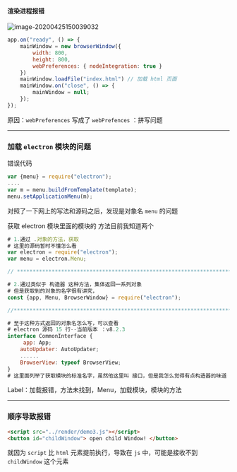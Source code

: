 #### 渲染进程报错

![image-20200425150039032](E:\Desktop\note\Electron\error.assets\image-20200425150039032.png)



```js
app.on("ready", () => {
    mainWindow = new browserWindow({ 
        width: 800, 
        height: 800, 
        webPreferences: { nodeIntegration: true } 
    })
    mainWindow.loadFile("index.html") // 加载 html 页面
    mainWindow.on("close", () => {
        mainWindow = null;
    });
});
```

原因：`webPreferences`  写成了 `webPrefences` ：拼写问题

---

### 加载 `electron` 模块的问题

错误代码

```js
var {menu} = require("electron");
....
var m = menu.buildFromTemplate(template);
menu.setApplicationMenu(m);
```

对照了一下网上的写法和源码之后，发现是对象名 `menu` 的问题

获取 electron 模块里面的模块的 方法目前我知道两个

```js
# 1.通过 .对象的方法，获取
# 这里的源码暂时不懂怎么看
var electron = require("electron");
var menu = electron.Menu;

// *********************************************************************

# 2.通过类似于 构造器 这种方法，集体返回一系列对象
# 但是获取到的对象的名字很有讲究，
const {app, Menu, BrowserWindow} = require("electron");

//**********************************************************************

# 至于这种方式返回的对象名怎么写，可以查看
# electron 源码 15 行--当前版本 ：v8.2.3
interface CommonInterface {
     app: App;
    autoUpdater: AutoUpdater;
    ......
    BrowserView: typeof BrowserView;
}
# 这里面列举了获取模块的标准名字，虽然他这里叫 接口，但是我怎么觉得有点构造器的味道
```

Label：加载报错，方法未找到，Menu，加载模块，模块的方法

---

### 顺序导致报错

```html
<script src="../render/demo3.js"></script>
<button id="childWindow"> open child Window! </button>
```

就因为 `script` 比 `html` 元素提前执行，导致在 `js` 中，可能是接收不到 `childWindow` 这个元素


























































































































































